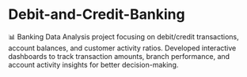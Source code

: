# Debit-and-Credit-Banking
📊 Banking Data Analysis project focusing on debit/credit transactions, account balances, and customer activity ratios. Developed interactive dashboards to track transaction amounts, branch performance, and account activity insights for better decision-making.
